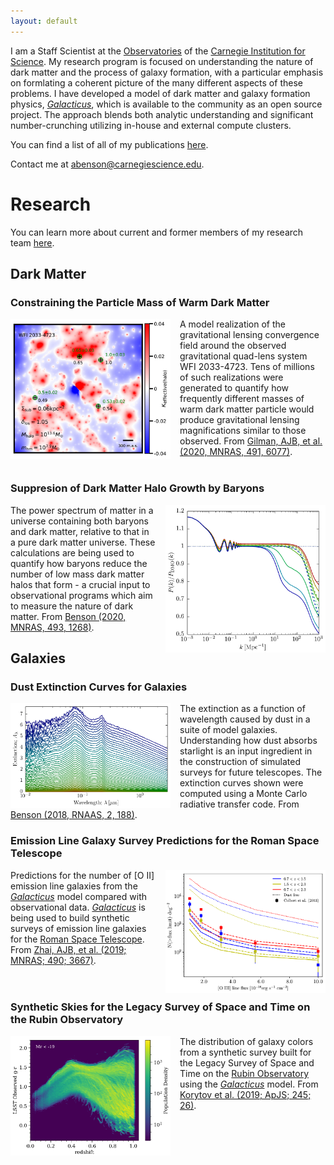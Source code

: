 ```yaml
---
layout: default
---
```


I am a Staff Scientist at the [Observatories](https://obs.carnegiescience.edu/) of the [Carnegie Institution for
Science](https://carnegiescience.edu/). My research program is focused on understanding the nature of dark matter and the process
of galaxy formation, with a particular emphasis on formlating a coherent picture of the many different aspects of these
problems. I have developed a model of dark matter and galaxy formation physics,
[_Galacticus_](https://github.com/galacticusorg/galacticus/wiki), which is available to the community as an open source
project. The approach blends both analytic understanding and significant number-crunching utilizing in-house and external compute
clusters.

You can find a list of all of my publications [here](https://ui.adsabs.harvard.edu/user/libraries/YpLS0CLeQdSxHJbiIl1bQA).

Contact me at [abenson@carnegiescience.edu](mailto:abenson@carnegiescience.edu).

# Research

You can learn more about current and former members of my research team [here](./team.html).

## Dark Matter

### Constraining the Particle Mass of Warm Dark Matter

<img src="./assets/img/lensing.png" alt="gravitational quad lens" style="width:256px; float: left; margin-right: 15px;"/> 

A model realization of the gravitational lensing convergence field around the observed gravitational quad-lens system WFI
2033-4723. Tens of millions of such realizations were generated to quantify how frequently different masses of warm dark matter
particle would produce gravitational lensing magnifications similar to those observed. From [Gilman, AJB, et al. (2020, MNRAS,
491, 6077)](https://ui.adsabs.harvard.edu/abs/2020MNRAS.491.6077G/abstract).
<br>
<br>

### Suppresion of Dark Matter Halo Growth by Baryons

<img src="./assets/img/power_spectrum.png" alt="dark matter power spectrum" style="width:256px; float: right; margin-left: 15px;"/> 

The power spectrum of matter in a universe containing both baryons and dark matter, relative to that in a pure dark matter
universe.  These calculations are being used to quantify how baryons reduce the number of low mass dark matter halos that form - a
crucial input to observational programs which aim to measure the nature of dark matter. From [Benson (2020, MNRAS, 493,
1268)](https://ui.adsabs.harvard.edu/abs/2020MNRAS.493.1268B/abstract).
<br>

## Galaxies

### Dust Extinction Curves for Galaxies

<img src="./assets/img/extinction_curves.png" alt="dust extinction curves" style="width:256px; float: left; margin-right: 15px;"/> 

The extinction as a function of wavelength caused by dust in a suite of model galaxies. Understanding how dust absorbs starlight
is an input ingredient in the construction of simulated surveys for future telescopes. The extinction curves shown were computed
using a Monte Carlo radiative transfer code. From [Benson (2018, RNAAS, 2,
188)](https://ui.adsabs.harvard.edu/abs/2018RNAAS...2..188B/abstract).
<br>

### Emission Line Galaxy Survey Predictions for the Roman Space Telescope

<img src="./assets/img/elgCounts.png" alt="emission line galaxy counts" style="width:256px; float: right; margin-left: 15px;"/> 

Predictions for the number of \[O II\] emission line galaxies from the [_Galacticus_](https://github.com/galacticusorg/galacticus/wiki) model compared with observational data. [_Galacticus_](https://github.com/galacticusorg/galacticus/wiki) is being used to build synthetic surveys of emission line galaxies for the [Roman Space Telescope](https://roman.gsfc.nasa.gov/). From [Zhai, AJB, et al. (2019; MNRAS; 490; 3667)](https://ui.adsabs.harvard.edu/abs/2019MNRAS.490.3667Z/abstract).
<br>
<br>
<br>

### Synthetic Skies for the Legacy Survey of Space and Time on the Rubin Observatory

<img src="./assets/img/colors.png" alt="galaxy color distribution" style="width:256px; float: left; margin-right: 15px;"/> 

The distribution of galaxy colors from a synthetic survey built for the Legacy Survey of Space and Time on the [Rubin Observatory](https://www.lsst.org/) using the [_Galacticus_](https://github.com/galacticusorg/galacticus/wiki) model. From [Korytov et al. (2019; ApJS; 245; 26)](https://ui.adsabs.harvard.edu/abs/2019ApJS..245...26K/abstract).
<br>
<br>
<br>

